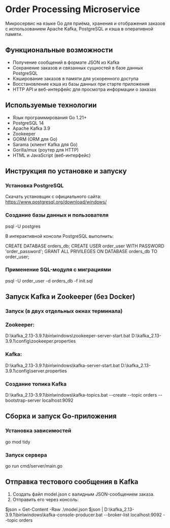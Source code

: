 # Order Processing Microservice

Микросервис на языке Go для приёма, хранения и отображения заказов с использованием Apache Kafka, PostgreSQL и кэша в оперативной памяти.

## Функциональные возможности
- Получение сообщений в формате JSON из Kafka
- Сохранение заказов и связанных сущностей в базе данных PostgreSQL
- Кэширование заказов в памяти для ускоренного доступа
- Восстановление кэша из базы данных при старте приложения
- HTTP API и веб-интерфейс для просмотра информации о заказах

## Используемые технологии
- Язык программирования Go 1.21+
- PostgreSQL 14
- Apache Kafka 3.9
- Zookeeper
- GORM (ORM для Go)
- Sarama (клиент Kafka для Go)
- Gorilla/mux (роутер для HTTP)
- HTML и JavaScript (веб-интерфейс)

## Инструкция по установке и запуску

### Установка PostgreSQL

Скачать установщик с официального сайта: https://www.postgresql.org/download/windows/

### Создание базы данных и пользователя

psql -U postgres

В интерактивной консоли PostgreSQL выполнить:

CREATE DATABASE orders_db;
CREATE USER order_user WITH PASSWORD 'order_password';
GRANT ALL PRIVILEGES ON DATABASE orders_db TO order_user;

### Применение SQL-модуля с миграциями

psql -U order_user -d orders_db -f init.sql

## Запуск Kafka и Zookeeper (без Docker)

### Запуск (в двух отдельных окнах терминала)

### Zookeeper:

D:\kafka_2.13-3.9.1\bin\windows\zookeeper-server-start.bat D:\kafka_2.13-3.9.1\config\zookeeper.properties

### Kafka:

D:\kafka_2.13-3.9.1\bin\windows\kafka-server-start.bat D:\kafka_2.13-3.9.1\config\server.properties

### Создание топика Kafka

D:\kafka_2.13-3.9.1\bin\windows\kafka-topics.bat --create --topic orders --bootstrap-server localhost:9092

## Сборка и запуск Go-приложения

### Установка зависимостей

go mod tidy

### Запуск сервера

go run cmd/server/main.go

## Отправка тестового сообщения в Kafka

1. Создать файл model.json с валидным JSON-сообщением заказа.
2. Отправить его через консоль:

$json = Get-Content -Raw .\model.json
$json | D:\kafka_2.13-3.9.1\bin\windows\kafka-console-producer.bat --broker-list localhost:9092 --topic orders

